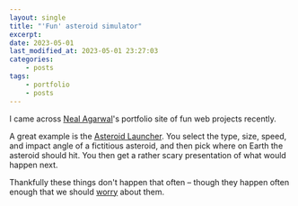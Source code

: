 ```yaml
---
layout: single
title: "'Fun' asteroid simulator"
excerpt:
date: 2023-05-01
last_modified_at: 2023-05-01 23:27:03
categories:
    - posts
tags:
    - portfolio
    - posts
---
```


I came across [Neal Agarwal](https://twitter.com/nealagarwal)'s portfolio site of fun web projects recently.

A great example is the [Asteroid Launcher](https://neal.fun/asteroid-launcher/).
You select the type, size, speed, and impact angle of a fictitious asteroid,
and then pick where on Earth the asteroid should hit.
You then get a rather scary presentation of what would happen next.

Thankfully these things don't happen that often – though they happen often enough
that we should [worry](https://www.nasa.gov/planetarydefense/overview) about them.
